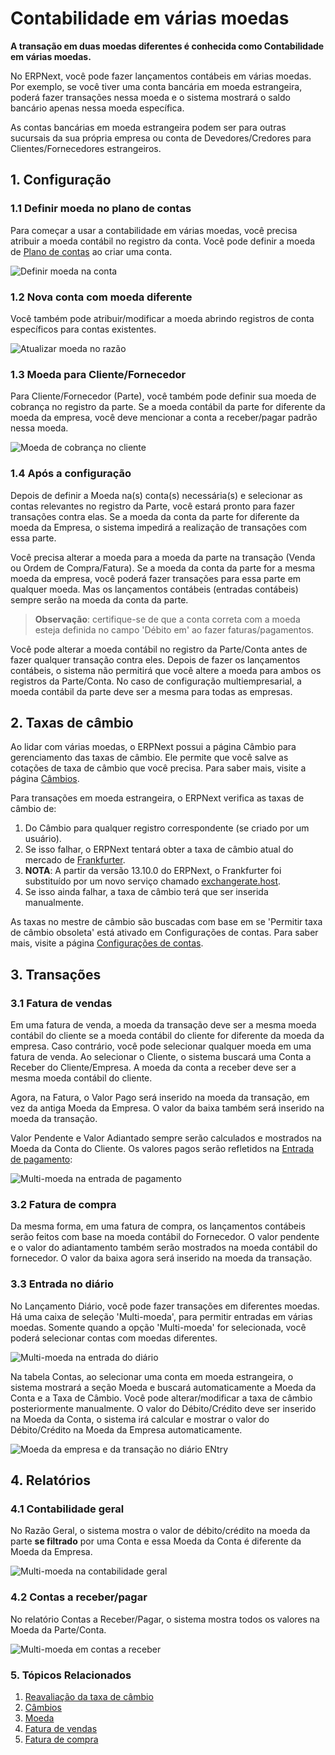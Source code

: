 # Contabilidade em várias moedas


**A transação em duas moedas diferentes é conhecida como Contabilidade em várias moedas.**


No ERPNext, você pode fazer lançamentos contábeis em várias moedas. Por exemplo, se você tiver uma conta bancária em moeda estrangeira, poderá fazer transações nessa moeda e o sistema mostrará o saldo bancário apenas nessa moeda específica.


As contas bancárias em moeda estrangeira podem ser para outras sucursais da sua própria empresa ou conta de Devedores/Credores para Clientes/Fornecedores estrangeiros.


## 1. Configuração


### 1.1 Definir moeda no plano de contas


Para começar a usar a contabilidade em várias moedas, você precisa atribuir a moeda contábil no registro da conta. Você pode definir a moeda de [Plano de contas](/docs/pt/accounts/chart-of-accounts) ao criar uma conta.


![Definir moeda na conta](/files/set-default-currency-in-ledger.png)


### 1.2 Nova conta com moeda diferente


Você também pode atribuir/modificar a moeda abrindo registros de conta específicos para contas existentes.


![Atualizar moeda no razão](/files/update-currency-in-ledger.png)


### 1.3 Moeda para Cliente/Fornecedor


Para Cliente/Fornecedor (Parte), você também pode definir sua moeda de cobrança no registro da parte. Se a moeda contábil da parte for diferente da moeda da empresa, você deve mencionar a conta a receber/pagar padrão nessa moeda.


![Moeda de cobrança no cliente](/files/customer-billing-currency.png)


### 1.4 Após a configuração


Depois de definir a Moeda na(s) conta(s) necessária(s) e selecionar as contas relevantes no registro da Parte, você estará pronto para fazer transações contra elas. Se a moeda da conta da parte for diferente da moeda da Empresa, o sistema impedirá a realização de transações com essa parte.


Você precisa alterar a moeda para a moeda da parte na transação (Venda ou Ordem de Compra/Fatura). Se a moeda da conta da parte for a mesma moeda da empresa, você poderá fazer transações para essa parte em qualquer moeda. Mas os lançamentos contábeis (entradas contábeis) sempre serão na moeda da conta da parte.



> 
> **Observação**: certifique-se de que a conta correta com a moeda esteja definida no campo 'Débito em' ao fazer faturas/pagamentos.
> 
> 
> 


Você pode alterar a moeda contábil no registro da Parte/Conta antes de fazer qualquer transação contra eles. Depois de fazer os lançamentos contábeis, o sistema não permitirá que você altere a moeda para ambos os registros da Parte/Conta. No caso de configuração multiempresarial, a moeda contábil da parte deve ser a mesma para todas as empresas.


## 2. Taxas de câmbio


Ao lidar com várias moedas, o ERPNext possui a página Câmbio para gerenciamento das taxas de câmbio. Ele permite que você salve as cotações de taxa de câmbio que você precisa. Para saber mais, visite a página [Câmbios](/docs/pt/accounts/currency-exchange).


Para transações em moeda estrangeira, o ERPNext verifica as taxas de câmbio de:


1. Do Câmbio para qualquer registro correspondente (se criado por um usuário).
2. Se isso falhar, o ERPNext tentará obter a taxa de câmbio atual do mercado de [Frankfurter](https://www.frankfurter.app).
3. **NOTA**: A partir da versão 13.10.0 do ERPNext, o Frankfurter foi substituído por um novo serviço chamado [exchangerate.host](https://exchangerate.host).
4. Se isso ainda falhar, a taxa de câmbio terá que ser inserida manualmente.


As taxas no mestre de câmbio são buscadas com base em se 'Permitir taxa de câmbio obsoleta' está ativado em Configurações de contas. Para saber mais, visite a página [Configurações de contas](/docs/pt/accounts/accounts-settings).


## 3. Transações


### 3.1 Fatura de vendas


Em uma fatura de venda, a moeda da transação deve ser a mesma moeda contábil do cliente se a moeda contábil do cliente for diferente da moeda da empresa. Caso contrário, você pode selecionar qualquer moeda em uma fatura de venda. Ao selecionar o Cliente, o sistema buscará uma Conta a Receber do Cliente/Empresa. A moeda da conta a receber deve ser a mesma moeda contábil do cliente.


Agora, na Fatura, o Valor Pago será inserido na moeda da transação, em vez da antiga Moeda da Empresa. O valor da baixa também será inserido na moeda da transação.


Valor Pendente e Valor Adiantado sempre serão calculados e mostrados na Moeda da Conta do Cliente. Os valores pagos serão refletidos na [Entrada de pagamento](/docs/pt/accounts/payment-entry):


![Multi-moeda na entrada de pagamento](/files/multi-currency-in-payment-entry.png)


### 3.2 Fatura de compra


Da mesma forma, em uma fatura de compra, os lançamentos contábeis serão feitos com base na moeda contábil do Fornecedor. O valor pendente e o valor do adiantamento também serão mostrados na moeda contábil do fornecedor. O valor da baixa agora será inserido na moeda da transação.


### 3.3 Entrada no diário


No Lançamento Diário, você pode fazer transações em diferentes moedas. Há uma caixa de seleção 'Multi-moeda', para permitir entradas em várias moedas. Somente quando a opção 'Multi-moeda' for selecionada, você poderá selecionar contas com moedas diferentes.


![Multi-moeda na entrada do diário](/files/multi-currency-journal-entry.png)


Na tabela Contas, ao selecionar uma conta em moeda estrangeira, o sistema mostrará a seção Moeda e buscará automaticamente a Moeda da Conta e a Taxa de Câmbio. Você pode alterar/modificar a taxa de câmbio posteriormente manualmente. O valor do Débito/Crédito deve ser inserido na Moeda da Conta, o sistema irá calcular e mostrar o valor do Débito/Crédito na Moeda da Empresa automaticamente.


![Moeda da empresa e da transação no diário ENtry](/files/company-and-transaction-currency-in-journal-entry.png)


## 4. Relatórios


### 4.1 Contabilidade geral


No Razão Geral, o sistema mostra o valor de débito/crédito na moeda da parte **se filtrado** por uma Conta e essa Moeda da Conta é diferente da Moeda da Empresa.


![Multi-moeda na contabilidade geral](/files/multi-currency-in-general-ledger.png)


### 4.2 Contas a receber/pagar


No relatório Contas a Receber/Pagar, o sistema mostra todos os valores na Moeda da Parte/Conta.


![Multi-moeda em contas a receber](/files/multi-currency-in-accounts-receivable.png)


### 5. Tópicos Relacionados


1. [Reavaliação da taxa de câmbio](/docs/pt/accounts/exchange-rate-revaluation)
2. [Câmbios](/docs/pt/accounts/currency-exchange)
3. [Moeda](/docs/pt/accounts/currency)
4. [Fatura de vendas](/docs/pt/accounts/sales-invoice)
5. [Fatura de compra](/docs/pt/accounts/purchase-invoice)
